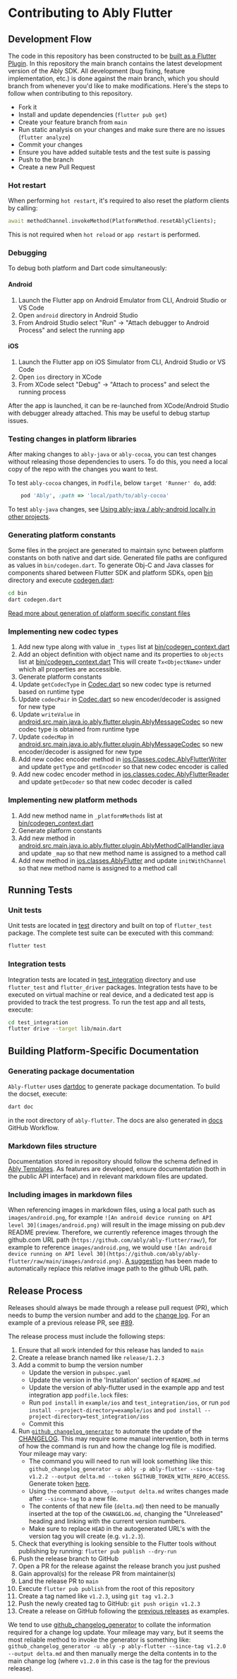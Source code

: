 # Contributing to Ably Flutter

## Development Flow

The code in this repository has been constructed to be
[built as a Flutter Plugin](https://flutter.dev/docs/development/packages-and-plugins/developing-packages#plugin). In this repository the main branch contains the latest development version of the Ably SDK. All development (bug fixing, feature implementation, etc.) is done against the main branch, which you should branch from whenever you'd like to make modifications. Here's the steps to follow when contributing to this repository.

- Fork it
- Install and update dependencies (`flutter pub get`)
- Create your feature branch from `main`
- Run static analysis on your changes and make sure there are no issues (`flutter analyze`)
- Commit your changes
- Ensure you have added suitable tests and the test suite is passing
- Push to the branch
- Create a new Pull Request

### Hot restart

When performing `hot restart`, it's required to also reset the platform clients by calling:

```dart
await methodChannel.invokeMethod(PlatformMethod.resetAblyClients);
```

This is not required when `hot reload` or `app restart` is performed.

### Debugging

To debug both platform and Dart code simultaneously:

#### Android

1. Launch the Flutter app on Android Emulator from CLI, Android Studio or VS Code
2. Open `android` directory in Android Studio
3. From Android Studio select "Run" -> "Attach debugger to Android Process" and select the running app

#### iOS

1. Launch the Flutter app on iOS Simulator from CLI, Android Studio or VS Code
2. Open `ios` directory in XCode
3. From XCode select "Debug" -> "Attach to process" and select the running process

After the app is launched, it can be re-launched from XCode/Android Studio with debugger already attached. This may be useful to debug startup issues.

### Testing changes in platform libraries

After making changes to `ably-java` or `ably-cocoa`, you can test changes without releasing those dependencies to users. To do this, you need a local copy of the repo with the changes you want to test.

To test `ably-cocoa` changes, in `Podfile`, below `target 'Runner' do`, add:

```ruby
    pod 'Ably', :path => 'local/path/to/ably-cocoa'
```

To test `ably-java` changes, see [Using ably-java / ably-android locally in other projects](https://github.com/ably/ably-java/blob/main/CONTRIBUTING.md#using-ably-java--ably-android-locally-in-other-projects).

### Generating platform constants

Some files in the project are generated to maintain sync between platform constants on both native and dart side. Generated file paths are configured as values in `bin/codegen.dart`. To generate Obj-C and Java classes for components shared between Flutter SDK and platform SDKs, open [bin](bin) directory and execute [codegen.dart](bin/codegen.dart):

```bash
cd bin
dart codegen.dart
```

[Read more about generation of platform specific constant files](bin/README.md)

### Implementing new codec types

1. Add new type along with value in `_types` list at [bin/codegen_context.dart](bin/codegen_context.dart)
2. Add an object definition  with object name and its properties to `objects` list at [bin/codegen_context.dart](bin/codegen_context.dart)
 This will create `Tx<ObjectName>` under which all properties are accessible.
3. Generate platform constants
4. Update `getCodecType` in [Codec.dart](lib/src/platform/src/codec.dart) so new codec type is returned based on runtime type
5. Update `codecPair` in [Codec.dart](lib/src/platform/src/codec.dart)  so new encoder/decoder is assigned for new type
6. Update `writeValue` in [android.src.main.java.io.ably.flutter.plugin.AblyMessageCodec](android/src/main/java/io/ably/flutter/plugin/AblyMessageCodec.java)
 so new codec type is obtained from runtime type
7. Update `codecMap` in [android.src.main.java.io.ably.flutter.plugin.AblyMessageCodec](android/src/main/java/io/ably/flutter/plugin/AblyMessageCodec.java)
 so new encoder/decoder is assigned for new type
8. Add new codec encoder method in [ios.Classes.codec.AblyFlutterWriter](ios/Classes/codec/AblyFlutterWriter.m)
 and update `getType` and `getEncoder` so that new codec encoder is called
9. Add new codec encoder method in [ios.classes.codec.AblyFlutterReader](ios/Classes/codec/AblyFlutterReader.m)
 and update `getDecoder` so that new codec decoder is called

### Implementing new platform methods

1. Add new method name in `_platformMethods` list at [bin/codegen_context.dart](bin/codegen_context.dart)
2. Generate platform constants
3. Add new method in [android.src.main.java.io.ably.flutter.plugin.AblyMethodCallHandler.java](android/src/main/java/io/ably/flutter/plugin/AblyMethodCallHandler.java)
 and update `_map` so that new method name is assigned to a method call
4. Add new method in [ios.classes.AblyFlutter](ios/Classes/AblyFlutter.m)
 and update `initWithChannel` so that new method name is assigned to a method call

## Running Tests

### Unit tests

Unit tests are located in [test](test/) directory and built on top of `flutter_test` package. The complete test suite can be executed with this command:

```bash
flutter test
```

### Integration tests

Integration tests are located in [test_integration](test_integration/) directory and use `flutter_test` and `flutter_driver` packages. Integration tests have to be executed on virtual machine or real device, and a dedicated test app is provided to track the test progress. To run the test app and all tests, execute:

```bash
cd test_integration
flutter drive --target lib/main.dart
```

## Building Platform-Specific Documentation

### Generating package documentation

`Ably-flutter` uses [dartdoc](https://pub.dev/packages/dartdoc) to generate package documentation. To build the docset, execute:

```bash
dart doc
```

in the root directory of `ably-flutter`. The docs are also generated in [docs](.github/workflows/docs.yml) GitHub Workflow.

### Markdown files structure

Documentation stored in repository should follow the schema defined in [Ably Templates](https://github.com/ably/ably-common/tree/main/templates). As features are developed, ensure documentation (both in the public API interface) and in relevant markdown files are updated.

### Including images in markdown files

When referencing images in markdown files, using a local path such as `images/android.png`, for example `![An android device running on API level 30](images/android.png)` will result in the image missing on pub.dev README preview. Therefore, we currently reference images through the github.com URL path (`https://github.com/ably/ably-flutter/raw/`), for example to reference `images/android.png`, we would use `![An android device running on API level 30](https://github.com/ably/ably-flutter/raw/main/images/android.png)`. [A suggestion](https://github.com/dart-lang/pub-dev/issues/5068) has been made to automatically replace this relative image path to the github URL path.

## Release Process

Releases should always be made through a release pull request (PR), which needs to bump the version number and add to the [change log](CHANGELOG.md).
For an example of a previous release PR, see [#89](https://github.com/ably/ably-flutter/pull/89).

The release process must include the following steps:

1. Ensure that all work intended for this release has landed to `main`
2. Create a release branch named like `release/1.2.3`
3. Add a commit to bump the version number
   - Update the version in `pubspec.yaml`
   - Update the version in the 'Installation' section of `README.md`
   - Update the version of ably-flutter used in the example app and test integration app `podfile.lock` files:
   - Run `pod install` in `example/ios` and `test_integration/ios`, or run `pod install --project-directory=example/ios` and `pod install --project-directory=test_integration/ios`
   - Commit this
4.  Run [`github_changelog_generator`](https://github.com/github-changelog-generator/github-changelog-generator) to automate the update of the [CHANGELOG](./CHANGELOG.md). This may require some manual intervention, both in terms of how the command is run and how the change log file is modified. Your mileage may vary:
    - The command you will need to run will look something like this: `github_changelog_generator -u ably -p ably-flutter --since-tag v1.2.2 --output delta.md --token $GITHUB_TOKEN_WITH_REPO_ACCESS`. Generate token [here](https://github.com/settings/tokens/new?description=GitHub%20Changelog%20Generator%20token).
    - Using the command above, `--output delta.md` writes changes made after `--since-tag` to a new file.
    - The contents of that new file (`delta.md`) then need to be manually inserted at the top of the `CHANGELOG.md`, changing the "Unreleased" heading and linking with the current version numbers.
    - Make sure to replace `HEAD` in the autogenerated URL's with the version tag you will create (e.g. `v1.2.3`).
5. Check that everything is looking sensible to the Flutter tools without publishing by running: `flutter pub publish --dry-run`
6. Push the release branch to GitHub
7. Open a PR for the release against the release branch you just pushed
8. Gain approval(s) for the release PR from maintainer(s)
9. Land the release PR to `main`
10. Execute `flutter pub publish` from the root of this repository
11. Create a tag named like `v1.2.3`, using `git tag v1.2.3`
12. Push the newly created tag to GitHub: `git push origin v1.2.3`
13. Create a release on GitHub following the [previous releases]((https://github.com/ably/ably-flutter/releases)) as examples.

We tend to use [github_changelog_generator](https://github.com/skywinder/Github-Changelog-Generator) to collate the information required for a change log update.
Your mileage may vary, but it seems the most reliable method to invoke the generator is something like:
`github_changelog_generator -u ably -p ably-flutter --since-tag v1.2.0 --output delta.md`
and then manually merge the delta contents in to the main change log (where `v1.2.0` in this case is the tag for the previous release).
